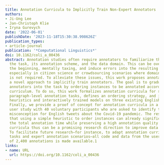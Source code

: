 ```yaml
---
title: Annotation Curricula to Implicitly Train Non-Expert Annotators
authors:
- Ji-Ung Lee
- Jan-Christoph Klie
- Iryna Gurevych
date: '2022-06-01'
publishDate: '2023-11-18T15:30:38.998626Z'
publication_types:
- article-journal
publication: '*Computational Linguistics*'
doi: 10.1162/coli_a_00436
abstract: Annotation studies often require annotators to familiarize themselves with
  the task, its annotation scheme, and the data domain. This can be overwhelming in
  the beginning, mentally taxing, and induce errors into the resulting annotations;
  especially in citizen science or crowdsourcing scenarios where domain expertise
  is not required. To alleviate these issues, this work proposes annotation curricula,
  a novel approach to implicitly train annotators. The goal is to gradually introduce
  annotators into the task by ordering instances to be annotated according to a learning
  curriculum. To do so, this work formalizes annotation curricula for sentence- and
  paragraph-level annotation tasks, defines an ordering strategy, and identifies well-performing
  heuristics and interactively trained models on three existing English datasets.
  Finally, we provide a proof of concept for annotation curricula in a carefully designed
  user study with 40 voluntary participants who are asked to identify the most fitting
  misconception for English tweets about the Covid-19 pandemic. The results indicate
  that using a simple heuristic to order instances can already significantly reduce
  the total annotation time while preserving a high annotation quality. Annotation
  curricula thus can be a promising research direction to improve data collection.
  To facilitate future research—for instance, to adapt annotation curricula to specific
  tasks and expert annotation scenarios—all code and data from the user study consisting
  of 2,400 annotations is made available.1
links:
- name: URL
  url: https://doi.org/10.1162/coli_a_00436
---
```

